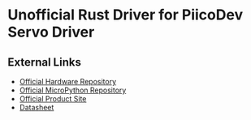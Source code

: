 [Official Hardware Repository]: https://github.com/CoreElectronics/CE-PiicoDev-Servo-Driver/tree/87214d7db5afa2e0370cc2c33c07a700123dd7ae
[Official MicroPython Repository]: https://github.com/CoreElectronics/CE-PiicoDev-Servo-Driver-MicroPython-Module/tree/e131dfa47b471bd6db5c2247d57f57233b5edfd9
[Official Product Site]: https://piico.dev/p29
[Datasheet]: https://www.nxp.com/products/power-management/lighting-driver-and-controller-ics/led-controllers/16-channel-12-bit-pwm-fm-plus-ic-bus-led-controller:PCA9685

# Unofficial Rust Driver for PiicoDev Servo Driver

## External Links

- [Official Hardware Repository]
- [Official MicroPython Repository]
- [Official Product Site]
- [Datasheet]
